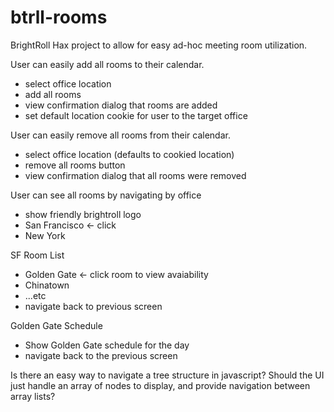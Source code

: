 btrll-rooms
===========

BrightRoll Hax project to allow for easy ad-hoc meeting room utilization.

User can easily add all rooms to their calendar.
- select office location
- add all rooms
- view confirmation dialog that rooms are added
- set default location cookie for user to the target office

User can easily remove all rooms from their calendar.
- select office location (defaults to cookied location)
- remove all rooms button
- view confirmation dialog that all rooms were removed

User can see all rooms by navigating by office
- show friendly brightroll logo
- San Francisco <- click
- New York

SF Room List
- Golden Gate <- click room to view avaiability
- Chinatown
- ...etc
- navigate back to previous screen

Golden Gate Schedule
- Show Golden Gate schedule for the day
- navigate back to the previous screen

Is there an easy way to navigate a tree structure in javascript?
Should the UI just handle an array of nodes to display, and provide navigation between array lists?



